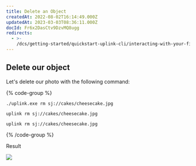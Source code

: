 ```yaml
---
title: Delete an Object
createdAt: 2022-08-02T16:14:49.000Z
updatedAt: 2023-03-03T08:36:11.000Z
docId: Fr6x2DasCtv9DzvMQ8ugg
redirects:
  - >-
    /dcs/getting-started/quickstart-uplink-cli/interacting-with-your-first-object/delete-an-object
---
```


## Delete our object

Let's delete our photo with the following command:

{% code-group %}
```windows
./uplink.exe rm sj://cakes/cheesecake.jpg
```

```macos
uplink rm sj://cakes/cheesecake.jpg
```

```linux
uplink rm sj://cakes/cheesecake.jpg
```
{% /code-group %}

Result

![](https://archbee-image-uploads.s3.amazonaws.com/kv3plx2xmXcUGcVl4Lttj/S3cXDL76beDFiDktMTcDU_deleteobject.png)

